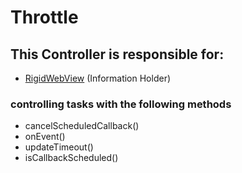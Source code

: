 # Throttle
## This Controller is responsible for:
* [RigidWebView](../InformationHolders/RigidWebView.md) (Information Holder)
### controlling tasks with the following methods 
* cancelScheduledCallback()
* onEvent()
* updateTimeout()
* isCallbackScheduled()
